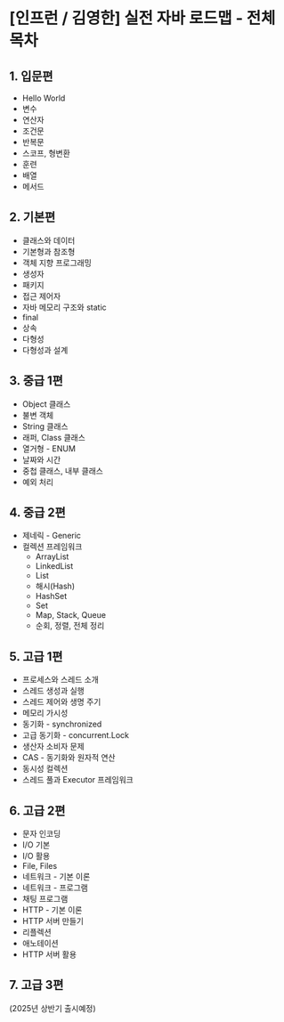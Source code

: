 # [인프런 / 김영한] 실전 자바 로드맵 - 전체 목차

## 1. 입문편

- Hello World
- 변수
- 연산자
- 조건문
- 반복문
- 스코프, 형변환
- 훈련
- 배열
- 메서드

## 2. 기본편

- 클래스와 데이터
- 기본형과 참조형
- 객체 지향 프로그래밍
- 생성자
- 패키지
- 접근 제어자
- 자바 메모리 구조와 static
- final
- 상속
- 다형성
- 다형성과 설계

## 3. 중급 1편

- Object 클래스
- 불변 객체
- String 클래스
- 래퍼, Class 클래스
- 열거형 - ENUM
- 날짜와 시간
- 중첩 클래스, 내부 클래스
- 예외 처리

## 4. 중급 2편

- 제네릭 - Generic
- 컬렉션 프레임워크
  - ArrayList
  - LinkedList
  - List
  - 해시(Hash)
  - HashSet
  - Set
  - Map, Stack, Queue
  - 순회, 정렬, 전체 정리

## 5. 고급 1편

- 프로세스와 스레드 소개
- 스레드 생성과 실행
- 스레드 제어와 생명 주기
- 메모리 가시성
- 동기화 - synchronized
- 고급 동기화 - concurrent.Lock
- 생산자 소비자 문제
- CAS - 동기화와 원자적 연산
- 동시성 컬렉션
- 스레드 풀과 Executor 프레임워크

## 6. 고급 2편

- 문자 인코딩
- I/O 기본 
- I/O 활용
- File, Files
- 네트워크 - 기본 이론
- 네트워크 - 프로그램
- 채팅 프로그램
- HTTP - 기본 이론
- HTTP 서버 만들기
- 리플렉션
- 애노테이션
- HTTP 서버 활용

## 7. 고급 3편

(2025년 상반기 출시예정)